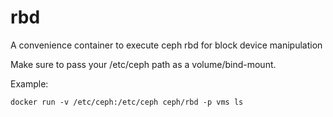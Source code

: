 # rbd

A convenience container to execute ceph rbd for block device manipulation

Make sure to pass your /etc/ceph path as a volume/bind-mount.

Example:

```
docker run -v /etc/ceph:/etc/ceph ceph/rbd -p vms ls
```
